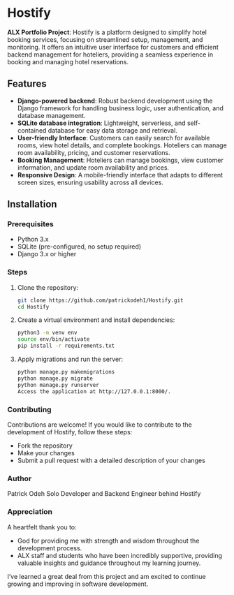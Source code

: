 # Hostify

**ALX Portfolio Project**: Hostify is a platform designed to simplify hotel booking services, focusing on streamlined setup, management, and monitoring. It offers an intuitive user interface for customers and efficient backend management for hoteliers, providing a seamless experience in booking and managing hotel reservations.

## Features
- **Django-powered backend**: Robust backend development using the Django framework for handling business logic, user authentication, and database management.
- **SQLite database integration**: Lightweight, serverless, and self-contained database for easy data storage and retrieval.
- **User-friendly Interface**: Customers can easily search for available rooms, view hotel details, and complete bookings. Hoteliers can manage room availability, pricing, and customer reservations.
- **Booking Management**: Hoteliers can manage bookings, view customer information, and update room availability and prices.
- **Responsive Design**: A mobile-friendly interface that adapts to different screen sizes, ensuring usability across all devices.

## Installation

### Prerequisites
- Python 3.x
- SQLite (pre-configured, no setup required)
- Django 3.x or higher

### Steps
1. Clone the repository:
   ```bash
   git clone https://github.com/patrickodeh1/Hostify.git
   cd Hostify

2. Create a virtual environment and install dependencies:
    ```bash
    python3 -m venv env
    source env/bin/activate
    pip install -r requirements.txt

3. Apply migrations and run the server:
    ```bash
    python manage.py makemigrations
    python manage.py migrate
    python manage.py runserver
    Access the application at http://127.0.0.1:8000/.

### Contributing
Contributions are welcome! If you would like to contribute to the development of Hostify, follow these steps:

- Fork the repository
- Make your changes
- Submit a pull request with a detailed description of your changes

### Author
Patrick Odeh
Solo Developer and Backend Engineer behind Hostify

### Appreciation
A heartfelt thank you to:

- God for providing me with strength and wisdom throughout the development process.
- ALX staff and students who have been incredibly supportive, providing valuable insights and guidance throughout my learning journey.

I’ve learned a great deal from this project and am excited to continue growing and improving in software development.
